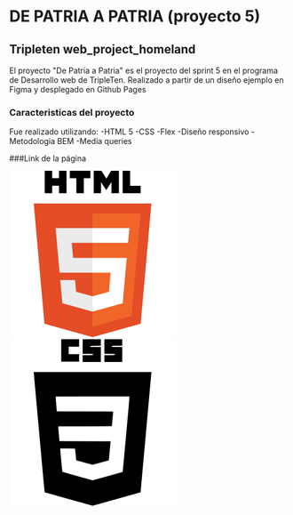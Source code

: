 # DE PATRIA A PATRIA (proyecto 5)

## Tripleten web_project_homeland

El proyecto "De Patria a Patria" es el proyecto del sprint 5 en el programa de Desarrollo web de TripleTen. Realizado a partir de un diseño ejemplo en Figma y desplegado en Github Pages

### Caracteristicas del proyecto

Fue realizado utilizando:
-HTML 5
-CSS
-Flex
-Diseño responsivo
-Metodologia BEM
-Media queries

###Link de la página

![HTML5-logo](./images/html-5-logo.svg)
![CSS3-logo](./images/CSS3_logo_and_wordmark.svg)
